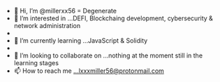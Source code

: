 - 👋 Hi, I’m @millerxx56 = Degenerate
- 👀 I’m interested in ...DEFI, Blockchaing development, cybersecurity & network administration 
-
- 🌱 I’m currently learning ...JavaScript & Solidity
-
- 💞️ I’m looking to collaborate on ...nothing at the moment still in the learning stages 
- 📫 How to reach me ...lxxxmiller56@protonmail.com

<!---
millerxx56/millerxx56 is a ✨ special ✨ repository because its `README.md` (this file) appears on your GitHub profile.
You can click the Preview link to take a look at your changes.
--->
